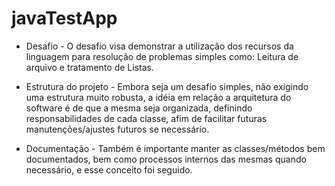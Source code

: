 # javaTestApp

* Desafio - O desafio visa demonstrar a utilização dos recursos da linguagem para resolução de problemas simples como: Leitura de arquivo e tratamento de Listas.
  
* Estrutura do projeto - Embora seja um desafio simples, não exigindo uma estrutura muito robusta, a idéia em relação a arquitetura do software é de que a mesma seja organizada, definindo responsabilidades de cada classe, afim de facilitar futuras manutenções/ajustes futuros se necessário.
 
* Documentação - Também é importante manter as classes/métodos bem documentados, bem como processos internos das mesmas quando necessário, e esse conceito foi seguido.

